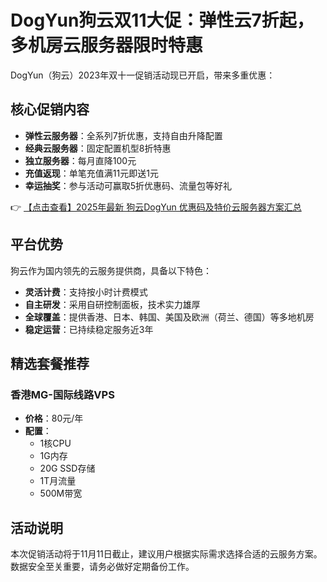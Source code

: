 # DogYun狗云双11大促：弹性云7折起，多机房云服务器限时特惠

DogYun（狗云）2023年双十一促销活动现已开启，带来多重优惠：

## 核心促销内容

- **弹性云服务器**：全系列7折优惠，支持自由升降配置
- **经典云服务器**：固定配置机型8折特惠
- **独立服务器**：每月直降100元
- **充值返现**：单笔充值满11元即送1元
- **幸运抽奖**：参与活动可赢取5折优惠码、流量包等好礼

👉 [【点击查看】2025年最新 狗云DogYun 优惠码及特价云服务器方案汇总](https://bit.ly/DogYun)

## 平台优势

狗云作为国内领先的云服务提供商，具备以下特色：

- **灵活计费**：支持按小时计费模式
- **自主研发**：采用自研控制面板，技术实力雄厚
- **全球覆盖**：提供香港、日本、韩国、美国及欧洲（荷兰、德国）等多地机房
- **稳定运营**：已持续稳定服务近3年

## 精选套餐推荐

### 香港MG-国际线路VPS
- **价格**：80元/年
- **配置**：
  - 1核CPU
  - 1G内存
  - 20G SSD存储
  - 1T月流量
  - 500M带宽

## 活动说明

本次促销活动将于11月11日截止，建议用户根据实际需求选择合适的云服务方案。数据安全至关重要，请务必做好定期备份工作。